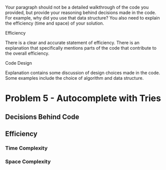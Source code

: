 Your paragraph should not be a detailed walkthrough of the code you provided, but provide your reasoning behind decisions made in the code. For example, why did you use that data structure? You also need to explain the efficiency (time and space) of your solution.

Efficiency

There is a clear and accurate statement of efficiency. There is an explanation that specifically mentions parts of the code that contribute to the overall efficiency.

Code Design

Explanation contains some discussion of design choices made in the code. Some examples include the choice of algorithm and data structure.
# Problem 5 - Autocomplete with Tries

## Decisions Behind Code


## Efficiency

### Time Complexity

### Space Complexity 
